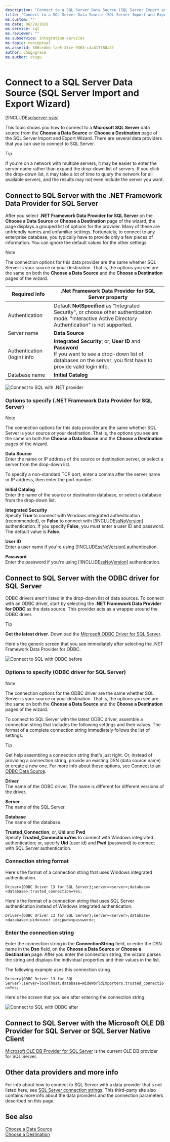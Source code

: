 ```yaml
---
description: "Connect to a SQL Server Data Source (SQL Server Import and Export Wizard)"
title: "Connect to a SQL Server Data Source (SQL Server Import and Export Wizard) | Microsoft Docs"
ms.custom: ""
ms.date: 06/29/2020
ms.service: sql
ms.reviewer: ""
ms.subservice: integration-services
ms.topic: conceptual
ms.assetid: 386cedbb-fae5-45ce-9363-c4a417f80a2f
author: chugugrace
ms.author: chugu
---
```

# Connect to a SQL Server Data Source (SQL Server Import and Export Wizard)

[!INCLUDE[sqlserver-ssis](../../includes/applies-to-version/sqlserver-ssis.md)]


This topic shows you how to connect to a **Microsoft SQL Server** data source from the **Choose a Data Source** or **Choose a Destination** page of the SQL Server Import and Export Wizard. There are several data providers that you can use to connect to SQL Server.

> [!TIP]
> If you're on a network with multiple servers, it may be easier to enter the server name rather than expand the drop-down list of servers. If you click the drop-down list, it may take a lot of time to query the network for all available servers, and the results may not even include the server you want.

## Connect to SQL Server with the .NET Framework Data Provider for SQL Server 
After you select **.NET Framework Data Provider for SQL Server** on the **Choose a Data Source** or **Choose a Destination** page of the wizard, the page displays a grouped list of options for the provider. Many of these are unfriendly names and unfamiliar settings. Fortunately, to connect to any enterprise database, you typically have to provide only a few pieces of information. You can ignore the default values for the other settings.

> [!NOTE]
> The connection options for this data provider are the same whether SQL Server is your source or your destination. That is, the options you see are the same on both the **Choose a Data Source** and the **Choose a Destination** pages of the wizard.

|Required info|.Net Framework Data Provider for SQL Server property|
|---|---|
|Authentication|Default **NotSpecified** as "Integrated Security", or choose other authentication mode. "Interactive Active Directory Authentication" is not supported. |
|Server name|**Data Source**|
|Authentication (login) info|**Integrated Security**; or, **User ID** and **Password**<br/>If you want to see a drop-down list of databases on the server, you first have to provide valid login info.|
|Database name|**Initial Catalog**|

![Connect to SQL with .NET provider](../../integration-services/import-export-data/media/connect-to-sql-with-net-provider.jpg)

### Options to specify (.NET Framework Data Provider for SQL Server)

> [!NOTE]
> The connection options for this data provider are the same whether SQL Server is your source or your destination. That is, the options you see are the same on both the **Choose a Data Source** and the **Choose a Destination** pages of the wizard.

**Data Source**  
 Enter the name or IP address of the source or destination server, or select a server from the drop-down list.  
 
 To specify a non-standard TCP port, enter a comma after the server name or IP address, then enter the port number.
 
 **Initial Catalog**  
 Enter the name of the source or destination database, or select a database from the drop-down list.  
  
 **Integrated Security**  
 Specify **True** to connect with Windows integrated authentication (recommended), or **False** to connect with [!INCLUDE[ssNoVersion](../../includes/ssnoversion-md.md)] authentication. If you specify **False**, you must enter a user ID and password. The default value is **False**.  
  
 **User ID**  
 Enter a user name if you're using [!INCLUDE[ssNoVersion](../../includes/ssnoversion-md.md)] authentication.  
  
 **Password**  
 Enter the password if you're using [!INCLUDE[ssNoVersion](../../includes/ssnoversion-md.md)] authentication.  

## Connect to SQL Server with the ODBC driver for SQL Server 
ODBC drivers aren't listed in the drop-down list of data sources. To connect with an ODBC driver, start by selecting the **.NET Framework Data Provider for ODBC** as the data source. This provider acts as a wrapper around the ODBC driver.

> [!TIP]
> **Get the latest driver**. Download the [Microsoft ODBC Driver for SQL Server](../../connect/odbc/download-odbc-driver-for-sql-server.md).

Here's the generic screen that you see immediately after selecting the .NET Framework Data Provider for ODBC.

![Connect to SQL with ODBC before](../../integration-services/import-export-data/media/connect-to-sql-with-odbc-before.jpg)

### Options to specify (ODBC driver for SQL Server)

> [!NOTE]
> The connection options for the ODBC driver are the same whether SQL Server is your source or your destination. That is, the options you see are the same on both the **Choose a Data Source** and the **Choose a Destination** pages of the wizard.

To connect to SQL Server with the latest ODBC driver, assemble a connection string that includes the following settings and their values. The format of a complete connection string immediately follows the list of settings.

> [!TIP]
> Get help assembling a connection string that's just right. Or, instead of providing a connection string, provide an existing DSN (data source name) or create a new one. For more info about these options, see [Connect to an ODBC Data Source](../../integration-services/import-export-data/connect-to-an-odbc-data-source-sql-server-import-and-export-wizard.md).

**Driver**  
The name of the ODBC driver. The name is different for different versions of the driver.

**Server**  
The name of the SQL Server.

**Database**  
The name of the database.  

**Trusted_Connection**; or, **Uid** and **Pwd**  
Specify **Trusted_Connection=Yes** to connect with Windows integrated authentication; or, specify **Uid** (user id) and **Pwd** (password) to connect with SQL Server authentication.

### Connection string format
Here's the format of a connection string that uses Windows integrated authentication.

`Driver={ODBC Driver 13 for SQL Server};server=<server>;database=<database>;trusted_connection=Yes;`

Here's the format of a connection string that uses SQL Server authentication instead of Windows integrated authentication.

`Driver={ODBC Driver 13 for SQL Server};server=<server>;database=<database>;uid=<user id>;pwd=<password>;`

### Enter the connection string
Enter the connection string in the **ConnectionString** field, or enter the DSN name in the **Dsn** field, on the **Choose a Data Source** or **Choose a Destination** page. After you enter the connection string, the wizard parses the string and displays the individual properties and their values in the list.

The following example uses this connection string.

`Driver={ODBC Driver 13 for SQL Server};server=localhost;database=WideWorldImporters;trusted_connection=Yes;`

Here's the screen that you see after entering the connection string.

![Connect to SQL with ODBC after](../../integration-services/import-export-data/media/connect-to-sql-with-odbc-after.jpg)

## Connect to SQL Server with the Microsoft OLE DB Provider for SQL Server or SQL Server Native Client

[Microsoft OLE DB Provider for SQL Server](../../connect/connect-history.md#ole-db) is the current OLE DB provider for SQL Server.

## Other data providers and more info
For info about how to connect to SQL Server with a data provider that's not listed here, see [SQL Server connection strings](https://www.connectionstrings.com/sql-server/). This third-party site also contains more info about the data providers and the connection parameters described on this page.

## See also
[Choose a Data Source](../../integration-services/import-export-data/choose-a-data-source-sql-server-import-and-export-wizard.md)  
[Choose a Destination](../../integration-services/import-export-data/choose-a-destination-sql-server-import-and-export-wizard.md)
